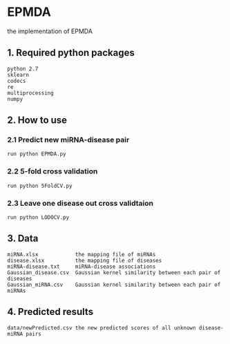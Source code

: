 # EPMDA
the implementation of EPMDA
## 1. Required python packages
```
python 2.7
sklearn
codecs
re
multiprocessing
numpy
```
## 2. How to use
### 2.1 Predict new miRNA-disease pair
```
run python EPMDA.py
```
### 2.2 5-fold cross validation
```
run python 5FoldCV.py
```
### 2.3 Leave one disease out cross validtaion
```
run python LODOCV.py
```
## 3. Data
```
miRNA.xlsx            the mapping file of miRNAs
disease.xlsx          the mapping file of diseases
miRNA-disease.txt     miRNA-disease associations
Gaussian_disease.csv  Gaussian kernel similarity between each pair of diseases
Gaussian_miRNA.csv    Gaussian kernel similarity between each pair of miRNAs
```
## 4. Predicted results
```
data/newPredicted.csv the new predicted scores of all unknown disease-miRNA pairs
